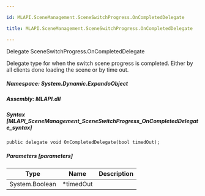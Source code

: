 ```yaml
---

id: MLAPI.SceneManagement.SceneSwitchProgress.OnCompletedDelegate

title: MLAPI.SceneManagement.SceneSwitchProgress.OnCompletedDelegate

---
```


Delegate SceneSwitchProgress.OnCompletedDelegate

<div class="markdown level0 summary" markdown="1">

Delegate type for when the switch scene progress is completed. Either by
all clients done loading the scene or by time out.

</div>

<div class="markdown level0 conceptual" markdown="1">

</div>

##### **Namespace**: System.Dynamic.ExpandoObject

##### **Assembly**: MLAPI.dll

##### Syntax [MLAPI_SceneManagement_SceneSwitchProgress_OnCompletedDelegate_syntax]

    public delegate void OnCompletedDelegate(bool timedOut);

##### Parameters [parameters]

| Type           | Name       | Description |
|----------------|------------|-------------|
| System.Boolean | \*timedOut |             |
